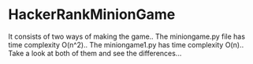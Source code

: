 # HackerRankMinionGame
It consists of two ways of making the game..
The miniongame.py file has time complexity O(n^2).. The miniongame1.py has time complexity O(n)..
Take a look at both of them and see the differences...
